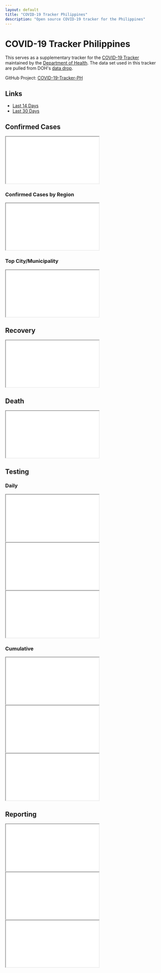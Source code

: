 ```yaml
---
layout: default
title: "COVID-19 Tracker Philippines"
description: "Open source COVID-19 tracker for the Philippines"
---
```


# COVID-19 Tracker Philippines

This serves as a supplementary tracker for the [COVID-19 Tracker](https://www.doh.gov.ph/covid19tracker) maintained by the [Department of Health](https://www.doh.gov.ph/). The data set used in this tracker are pulled from DOH's [data drop](https://drive.google.com/drive/folders/1ZPPcVU4M7T-dtRyUceb0pMAd8ickYf8o).

GitHub Project: [COVID-19-Tracker-PH](https://github.com/donfiguerres/COVID-19-Tracker-PH)


## Links

* [Last 14 Days](Last-14-Days)
* [Last 30 Days](Last-30-Days)

## Confirmed Cases
<div class="embed-responsive embed-chart">
<iframe src="{{ site.baseurl }}/tracker/charts/DateOnsetCaseRepType.html"></iframe>
</div>

### Confirmed Cases by Region
<div class="embed-responsive embed-chart">
<iframe src="{{ site.baseurl }}/tracker/charts/DateOnsetRegion.html"></iframe>
</div>

### Top City/Municipality
<div class="embed-responsive embed-chart">
<iframe src="{{ site.baseurl }}/tracker/charts/CityMunRes.html"></iframe>
</div>

## Recovery
<div class="embed-responsive embed-chart">
<iframe src="{{ site.baseurl }}/tracker/charts/DateRecoverRegion.html"></iframe>
</div>

## Death
<div class="embed-responsive embed-chart">
<iframe src="{{ site.baseurl }}/tracker/charts/DateDiedRegion.html"></iframe>
</div>

## Testing

### Daily
<div class="embed-responsive embed-chart">
<iframe src="{{ site.baseurl }}/tracker/charts/daily_output_positive_individuals.html"></iframe>
</div>

<div class="embed-responsive embed-chart">
<iframe src="{{ site.baseurl }}/tracker/charts/daily_output_unique_individuals.html"></iframe>
</div>

<div class="embed-responsive embed-chart">
<iframe src="{{ site.baseurl }}/tracker/charts/daily_output_samples_tested.html"></iframe>
</div>


### Cumulative
<div class="embed-responsive embed-chart">
<iframe src="{{ site.baseurl }}/tracker/charts/cumulative_positive_individuals.html"></iframe>
</div>

<div class="embed-responsive embed-chart">
<iframe src="{{ site.baseurl }}/tracker/charts/cumulative_unique_individuals.html"></iframe>
</div>

<div class="embed-responsive embed-chart">
<iframe src="{{ site.baseurl }}/tracker/charts/cumulative_samples_tested.html"></iframe>
</div>


## Reporting
<div class="embed-responsive embed-chart">
<iframe src="{{ site.baseurl }}/tracker/charts/SpecimenToRepConf.html"></iframe>
</div>

<div class="embed-responsive embed-chart">
<iframe src="{{ site.baseurl }}/tracker/charts/SpecimenToRelease.html"></iframe>
</div>

<div class="embed-responsive embed-chart">
<iframe src="{{ site.baseurl }}/tracker/charts/ReleaseToRepConf.html"></iframe>
</div>
